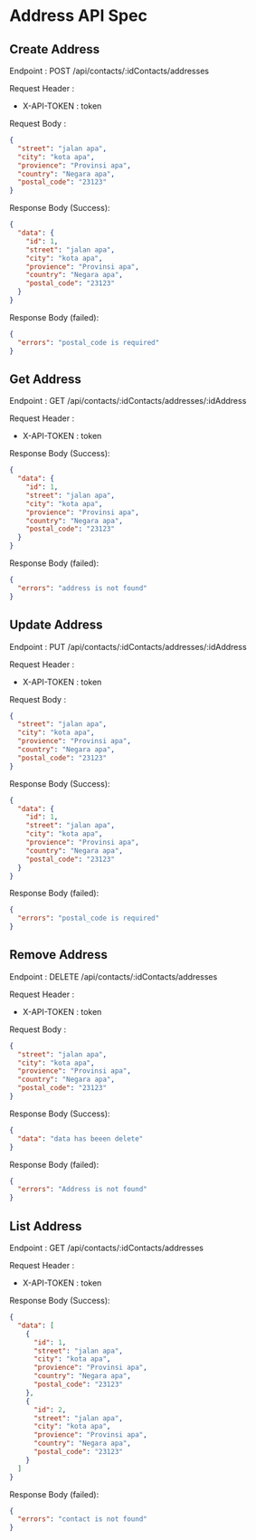 # Address API Spec

## Create Address

Endpoint : POST /api/contacts/:idContacts/addresses

Request Header :

- X-API-TOKEN : token

Request Body :

```json
{
  "street": "jalan apa",
  "city": "kota apa",
  "provience": "Provinsi apa",
  "country": "Negara apa",
  "postal_code": "23123"
}
```

Response Body (Success):

```json
{
  "data": {
    "id": 1,
    "street": "jalan apa",
    "city": "kota apa",
    "provience": "Provinsi apa",
    "country": "Negara apa",
    "postal_code": "23123"
  }
}
```

Response Body (failed):

```json
{
  "errors": "postal_code is required"
}
```

## Get Address

Endpoint : GET /api/contacts/:idContacts/addresses/:idAddress

Request Header :

- X-API-TOKEN : token

Response Body (Success):

```json
{
  "data": {
    "id": 1,
    "street": "jalan apa",
    "city": "kota apa",
    "provience": "Provinsi apa",
    "country": "Negara apa",
    "postal_code": "23123"
  }
}
```

Response Body (failed):

```json
{
  "errors": "address is not found"
}
```

## Update Address

Endpoint : PUT /api/contacts/:idContacts/addresses/:idAddress

Request Header :

- X-API-TOKEN : token

Request Body :

```json
{
  "street": "jalan apa",
  "city": "kota apa",
  "provience": "Provinsi apa",
  "country": "Negara apa",
  "postal_code": "23123"
}
```

Response Body (Success):

```json
{
  "data": {
    "id": 1,
    "street": "jalan apa",
    "city": "kota apa",
    "provience": "Provinsi apa",
    "country": "Negara apa",
    "postal_code": "23123"
  }
}
```

Response Body (failed):

```json
{
  "errors": "postal_code is required"
}
```

## Remove Address

Endpoint : DELETE /api/contacts/:idContacts/addresses

Request Header :

- X-API-TOKEN : token

Request Body :

```json
{
  "street": "jalan apa",
  "city": "kota apa",
  "provience": "Provinsi apa",
  "country": "Negara apa",
  "postal_code": "23123"
}
```

Response Body (Success):

```json
{
  "data": "data has beeen delete"
}
```

Response Body (failed):

```json
{
  "errors": "Address is not found"
}
```

## List Address

Endpoint : GET /api/contacts/:idContacts/addresses

Request Header :

- X-API-TOKEN : token

Response Body (Success):

```json
{
  "data": [
    {
      "id": 1,
      "street": "jalan apa",
      "city": "kota apa",
      "provience": "Provinsi apa",
      "country": "Negara apa",
      "postal_code": "23123"
    },
    {
      "id": 2,
      "street": "jalan apa",
      "city": "kota apa",
      "provience": "Provinsi apa",
      "country": "Negara apa",
      "postal_code": "23123"
    }
  ]
}
```

Response Body (failed):

```json
{
  "errors": "contact is not found"
}
```
